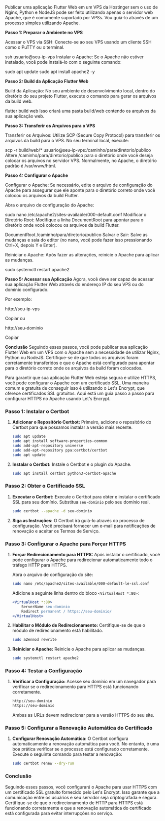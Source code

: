 Publicar uma aplicação Flutter Web em um VPS da Hostinger sem o uso de Nginx, Python e NodeJS pode ser feito utilizando apenas o servidor web Apache, que é comumente suportado por VPSs. Vou guiá-lo através de um processo simples utilizando Apache.

**Passo 1: Preparar o Ambiente no VPS**

Acessar o VPS via SSH:
Conecte-se ao seu VPS usando um cliente SSH como o PuTTY ou o terminal.

ssh usuario@seu-ip-vps
Instalar o Apache:
Se o Apache não estiver instalado, você pode instalá-lo com o seguinte comando:

sudo apt update
sudo apt install apache2 -y

**Passo 2: Build da Aplicação Flutter Web**

Build da Aplicação:
No seu ambiente de desenvolvimento local, dentro do diretório do seu projeto Flutter, execute o comando para gerar os arquivos da build web.

flutter build web
Isso criará uma pasta build/web contendo os arquivos da sua aplicação web.

**Passo 3: Transferir os Arquivos para o VPS**

Transferir os Arquivos:
Utilize SCP (Secure Copy Protocol) para transferir os arquivos da build para o VPS. No seu terminal local, execute:

scp -r build/web/* usuario@seu-ip-vps:/caminho/para/diretorio/publico
Altere /caminho/para/diretorio/publico para o diretório onde você deseja colocar os arquivos no servidor VPS. Normalmente, no Apache, o diretório padrão é /var/www/html.

**Passo 4: Configurar o Apache**

Configurar o Apache:
Se necessário, edite o arquivo de configuração do Apache para assegurar que ele aponte para o diretório correto onde você colocou os arquivos da build Flutter.

Abra o arquivo de configuração do Apache:

sudo nano /etc/apache2/sites-available/000-default.conf
Modificar o Diretório Root:
Modifique a linha DocumentRoot para apontar para o diretório onde você colocou os arquivos da build Flutter.

DocumentRoot /caminho/para/diretorio/publico
Salvar e Sair:
Salve as mudanças e saia do editor (no nano, você pode fazer isso pressionando Ctrl+X, depois Y e Enter).

Reiniciar o Apache:
Após fazer as alterações, reinicie o Apache para aplicar as mudanças.

sudo systemctl restart apache2

**Passo 5: Acessar sua Aplicação**
Agora, você deve ser capaz de acessar sua aplicação Flutter Web através do endereço IP do seu VPS ou do domínio configurado.

Por exemplo:

http://seu-ip-vps

Copiar
ou

http://seu-dominio

Copiar

**Conclusão**
Seguindo esses passos, você pode publicar sua aplicação Flutter Web em um VPS com o Apache sem a necessidade de utilizar Nginx, Python ou NodeJS. Certifique-se de que todos os arquivos foram corretamente transferidos e que o Apache está configurado para apontar para o diretório correto onde os arquivos da build foram colocados.

Para garantir que sua aplicação Flutter Web esteja segura e utilize HTTPS, você pode configurar o Apache com um certificado SSL. Uma maneira comum e gratuita de conseguir isso é utilizando o Let's Encrypt, que oferece certificados SSL gratuitos. Aqui está um guia passo a passo para configurar HTTPS no Apache usando Let's Encrypt.

### Passo 1: Instalar o Certbot

1. **Adicionar o Repositório Certbot:**
   Primeiro, adicione o repositório do Certbot para que possamos instalar a versão mais recente.

   ```sh
   sudo apt update
   sudo apt install software-properties-common
   sudo add-apt-repository universe
   sudo add-apt-repository ppa:certbot/certbot
   sudo apt update
   ```

2. **Instalar o Certbot:**
   Instale o Certbot e o plugin do Apache.

   ```sh
   sudo apt install certbot python3-certbot-apache
   ```

### Passo 2: Obter o Certificado SSL

1. **Executar o Certbot:**
   Execute o Certbot para obter e instalar o certificado SSL para seu domínio. Substitua `seu-dominio` pelo seu domínio real.

   ```sh
   sudo certbot --apache -d seu-dominio
   ```

2. **Siga as Instruções:**
   O Certbot irá guiá-lo através do processo de configuração. Você precisará fornecer um e-mail para notificações de renovação e aceitar os Termos de Serviço.

### Passo 3: Configurar o Apache para Forçar HTTPS

1. **Forçar Redirecionamento para HTTPS:**
   Após instalar o certificado, você pode configurar o Apache para redirecionar automaticamente todo o tráfego HTTP para HTTPS.

   Abra o arquivo de configuração do site:

   ```sh
   sudo nano /etc/apache2/sites-available/000-default-le-ssl.conf
   ```

   Adicione a seguinte linha dentro do bloco `<VirtualHost *:80>`:

   ```apache
   <VirtualHost *:80>
       ServerName seu-dominio
       Redirect permanent / https://seu-dominio/
   </VirtualHost>
   ```

2. **Habilitar o Módulo de Redirecionamento:**
   Certifique-se de que o módulo de redirecionamento está habilitado.

   ```sh
   sudo a2enmod rewrite
   ```

3. **Reiniciar o Apache:**
   Reinicie o Apache para aplicar as mudanças.

   ```sh
   sudo systemctl restart apache2
   ```

### Passo 4: Testar a Configuração

1. **Verificar a Configuração:**
   Acesse seu domínio em um navegador para verificar se o redirecionamento para HTTPS está funcionando corretamente.

   ```sh
   http://seu-dominio
   https://seu-dominio
   ```

   Ambas as URLs devem redirecionar para a versão HTTPS do seu site.

### Passo 5: Configurar a Renovação Automática do Certificado

1. **Configurar Renovação Automática:**
   O Certbot configura automaticamente a renovação automática para você. No entanto, é uma boa prática verificar se o processo está configurado corretamente. Execute o seguinte comando para testar a renovação:

   ```sh
   sudo certbot renew --dry-run
   ```

### Conclusão

Seguindo esses passos, você configurará o Apache para usar HTTPS com um certificado SSL gratuito fornecido pelo Let's Encrypt. Isso garante que a comunicação entre os usuários e seu servidor seja criptografada e segura. Certifique-se de que o redirecionamento de HTTP para HTTPS está funcionando corretamente e que a renovação automática do certificado está configurada para evitar interrupções no serviço.
